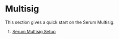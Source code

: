 # Multisig

This section gives a quick start on the Serum Multisig.

1. [Serum Multisig Setup](./serum-setup.md)
